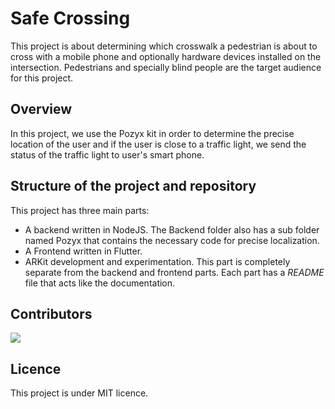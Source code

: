 # Safe Crossing
This project is about determining which crosswalk a pedestrian is about to cross with a mobile phone and optionally hardware devices installed on the intersection. Pedestrians and specially blind people are the target audience for this project.  

## Overview
In this project, we use the Pozyx kit in order to determine the precise location of the user and if the user is close to a traffic light, we send the status of the traffic light to user's smart phone.  

## Structure of the project and repository
This project has three main parts: 
- A backend written in NodeJS. The Backend folder also has a sub folder named Pozyx that contains the necessary code for precise localization.
- A Frontend written in Flutter. 
- ARKit development and experimentation. This part is completely separate from the backend and frontend parts.
Each part has a *README* file that acts like the documentation.  

## Contributors

<a href="https://github.com/osoc21/Safe-Crossing/graphs/contributors">
  <img src="https://contrib.rocks/image?repo=osoc21/Safe-Crossing" />
</a>

## Licence 
This project is under MIT licence.